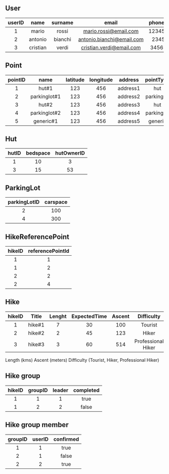 ## User

| userID |   name   | surname |           email           | phoneNumber |    type    |   salt   | hashedPassword | confirmed |
| :----: | :------: | :-----: | :-----------------------: | :---------: | :--------: | :------: | :------------: | :-------: |
|   1    |  mario   |  rossi  |   mario.rossi@email.com   | 12345678901 |   hiker    |  312311  |  awfwafwqafa   |   null    |
|   2    | antonio  | bianchi | antonio.bianchi@email.com |  234567890  | localGuide | 45124124 |    fwafawfa    |   null    |
|   3    | cristian |  verdi  | cristian.verdi@email.com  | 3456789012  | hutWorkers | 51512451 | ajdhapduwhpad  |   true    |

## Point

| pointID |     name     | latitude | longitude | address  | pointType  |
| :-----: | :----------: | :------: | :-------: | :------: | :--------: |
|    1    |    hut#1     |   123    |    456    | address1 |    hut     |
|    2    | parkinglot#1 |   123    |    456    | address2 | parkinglot |
|    3    |    hut#2     |   123    |    456    | address3 |    hut     |
|    4    | parkinglot#2 |   123    |    456    | address4 | parkinglot |
|    5    |  generic#1   |   123    |    456    | address5 |  generic   |

## Hut

| hutID | bedspace | hutOwnerID |
| :---: | :------: | :--------: |
|   1   |    10    |     3      |
|   3   |    15    |     53     |


## ParkingLot

| parkingLotID | carspace |
| :----------: | :------: |
|      2       |   100    |
|      4       |   300    |

## HikeReferencePoint

| hikeID | referencePointId |
| :----: | :--------------: |
|   1    |        1         |
|   1    |        2         |
|   2    |        2         |
|   2    |        4         |



## Hike

| hikeID | Title  | Lenght | ExpectedTime | Ascent |     Difficulty     | StartPointId | EndPointId |    Description    |
| :----: | :----: | :----: | :----------: | :----: | :----------------: | :----------: | :--------: | :---------------: |
|   1    | hike#1 |   7    |      30      |  100   |      Tourist       |      1       |     4      | firstDescription  |
|   2    | hike#2 |   2    |      45      |  123   |       Hiker        |      2       |     5      | secondDescription |
|   3    | hike#3 |   3    |      60      |  514   | Professional Hiker |      3       |     6      | thirdDescription  |

Length (kms)
Ascent (meters)
Difficulty (Tourist, Hiker, Professional Hiker)

## Hike group

| hikeID | groupID | leader | completed |
| :----: | :-----: | :----: | :-------: |
|   1    |    1    |   1    |   true    |
|   1    |    2    |   2    |   false   |

## Hike group member

| groupID | userID | confirmed |
| :-----: | :----: | :-------: |
|    1    |   1    |   true    |
|    2    |   1    |   false   |
|    2    |   2    |   true    |





